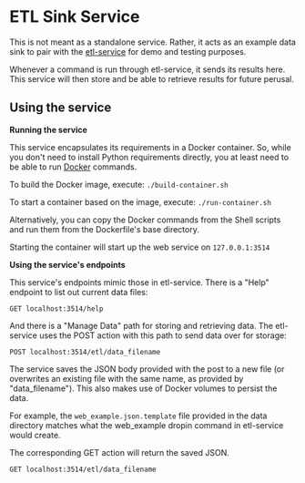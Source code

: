 # ETL Sink Service

This is not meant as a standalone service. Rather, it acts as an example data sink to pair with the [etl-service](https://github.com/aedifice/etl-service) for demo and testing purposes.

Whenever a command is run through etl-service, it sends its results here. This service will then store and be able to retrieve results for future perusal.

## Using the service

**Running the service**

This service encapsulates its requirements in a Docker container. So, while you don't need to install Python requirements directly, you at least need to be able to run [Docker](https://www.docker.com/) commands.

To build the Docker image, execute:
`./build-container.sh`

To start a container based on the image, execute:
`./run-container.sh`

Alternatively, you can copy the Docker commands from the Shell scripts and run them from the Dockerfile's base directory.

Starting the container will start up the web service on `127.0.0.1:3514`

**Using the service's endpoints**

This service's endpoints mimic those in etl-service. There is a "Help" endpoint to list out current data files:
```
GET localhost:3514/help
```

And there is a "Manage Data" path for storing and retrieving data. The etl-service uses the POST action with this path to send data over for storage:
```
POST localhost:3514/etl/data_filename
```

The service saves the JSON body provided with the post to a new file (or overwrites an existing file with the same name, as provided by "data_filename"). This also makes use of Docker volumes to persist the data.

For example, the `web_example.json.template` file provided in the data directory matches what the web_example dropin command in etl-service would create.

The corresponding GET action will return the saved JSON.
```
GET localhost:3514/etl/data_filename
```
